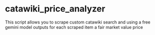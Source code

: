 # catawiki_price_analyzer
This script allows you to scrape custom catawiki search and using a free gemini model outputs for each scraped item a fair market value price
